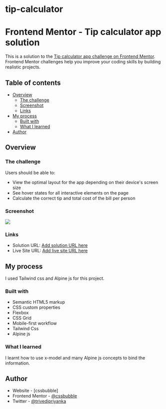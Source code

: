 # tip-calculator
# Frontend Mentor - Tip calculator app solution

This is a solution to the [Tip calculator app challenge on Frontend Mentor](https://www.frontendmentor.io/challenges/tip-calculator-app-ugJNGbJUX). Frontend Mentor challenges help you improve your coding skills by building realistic projects.

## Table of contents

- [Overview](#overview)
  - [The challenge](#the-challenge)
  - [Screenshot](#screenshot)
  - [Links](#links)
- [My process](#my-process)
  - [Built with](#built-with)
  - [What I learned](#what-i-learned)
- [Author](#author)

## Overview

### The challenge

Users should be able to:

- View the optimal layout for the app depending on their device's screen size
- See hover states for all interactive elements on the page
- Calculate the correct tip and total cost of the bill per person

### Screenshot

![](./tip-calculator-mb-view.jpg)



### Links

- Solution URL: [Add solution URL here](https://your-solution-url.com)
- Live Site URL: [Add live site URL here](https://your-live-site-url.com)

## My process
I used Tailwind css and Alpine js for this project.

### Built with

- Semantic HTML5 markup
- CSS custom properties
- Flexbox
- CSS Grid
- Mobile-first workflow
- Tailwind Css
- Alpine js


### What I learned

I learnt how to use x-model and many Alpine js concepts to bind the information. 

## Author

- Website - [cssbubble]
- Frontend Mentor - [@cssbubble](https://www.frontendmentor.io/profile/cssbubble)
- Twitter - [@trivedipriyanka](https://www.twitter.com/trivedipriyanka)


